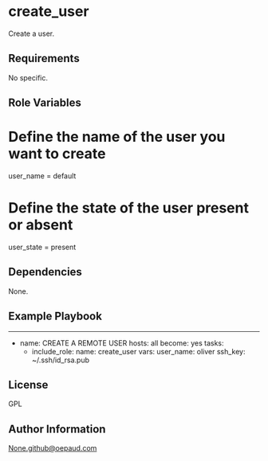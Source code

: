 create_user
=========

Create a user.

Requirements
------------

No specific.

Role Variables
--------------

# Define the name of the user you want to create
user_name = default

# Define the state of the user present or absent 
user_state = present

Dependencies
------------

None.

Example Playbook
----------------

---
- name: CREATE A REMOTE USER
  hosts: all
  become: yes
  tasks:
    - include_role:
        name: create_user
      vars:
          user_name: oliver
          ssh_key: ~/.ssh/id_rsa.pub


License
-------

GPL

Author Information
------------------

None.github@oepaud.com
